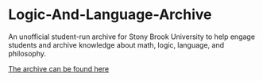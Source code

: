 # Logic-And-Language-Archive
An unofficial student-run archive for Stony Brook University to help engage students and archive knowledge about math, logic, language, and philosophy.
  
[The archive can be found here](https://github.com/Logic-Language-Factory/Logic-And-Language-Archive/wiki/About)
